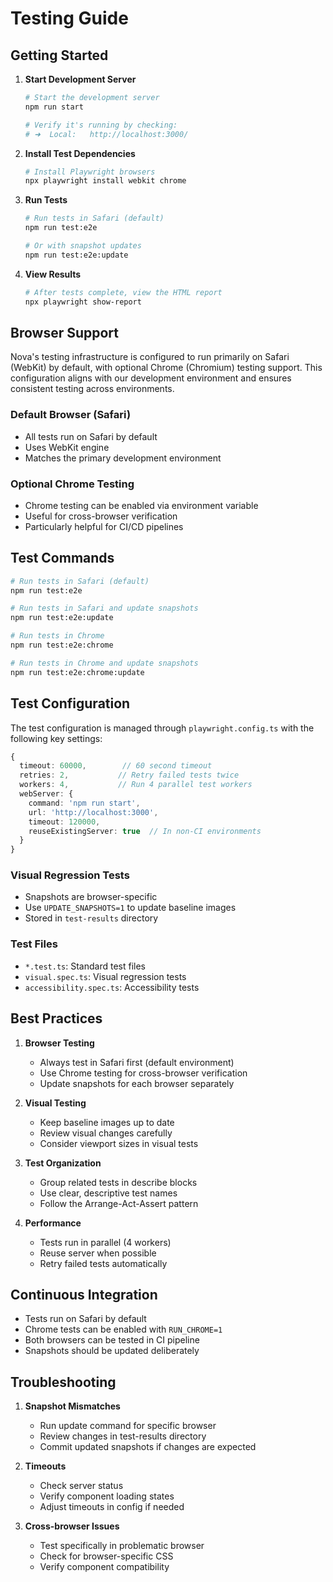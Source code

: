 # Testing Guide

## Getting Started

1. **Start Development Server**
   ```bash
   # Start the development server
   npm run start

   # Verify it's running by checking:
   # ➜  Local:   http://localhost:3000/
   ```

2. **Install Test Dependencies**
   ```bash
   # Install Playwright browsers
   npx playwright install webkit chrome
   ```

3. **Run Tests**
   ```bash
   # Run tests in Safari (default)
   npm run test:e2e

   # Or with snapshot updates
   npm run test:e2e:update
   ```

4. **View Results**
   ```bash
   # After tests complete, view the HTML report
   npx playwright show-report
   ```

## Browser Support

Nova's testing infrastructure is configured to run primarily on Safari (WebKit) by default, with optional Chrome (Chromium) testing support. This configuration aligns with our development environment and ensures consistent testing across environments.

### Default Browser (Safari)
- All tests run on Safari by default
- Uses WebKit engine
- Matches the primary development environment

### Optional Chrome Testing
- Chrome testing can be enabled via environment variable
- Useful for cross-browser verification
- Particularly helpful for CI/CD pipelines

## Test Commands

```bash
# Run tests in Safari (default)
npm run test:e2e

# Run tests in Safari and update snapshots
npm run test:e2e:update

# Run tests in Chrome
npm run test:e2e:chrome

# Run tests in Chrome and update snapshots
npm run test:e2e:chrome:update
```

## Test Configuration

The test configuration is managed through `playwright.config.ts` with the following key settings:

```typescript
{
  timeout: 60000,        // 60 second timeout
  retries: 2,           // Retry failed tests twice
  workers: 4,           // Run 4 parallel test workers
  webServer: {
    command: 'npm run start',
    url: 'http://localhost:3000',
    timeout: 120000,
    reuseExistingServer: true  // In non-CI environments
  }
}
```

### Visual Regression Tests
- Snapshots are browser-specific
- Use `UPDATE_SNAPSHOTS=1` to update baseline images
- Stored in `test-results` directory

### Test Files
- `*.test.ts`: Standard test files
- `visual.spec.ts`: Visual regression tests
- `accessibility.spec.ts`: Accessibility tests

## Best Practices

1. **Browser Testing**
   - Always test in Safari first (default environment)
   - Use Chrome testing for cross-browser verification
   - Update snapshots for each browser separately

2. **Visual Testing**
   - Keep baseline images up to date
   - Review visual changes carefully
   - Consider viewport sizes in visual tests

3. **Test Organization**
   - Group related tests in describe blocks
   - Use clear, descriptive test names
   - Follow the Arrange-Act-Assert pattern

4. **Performance**
   - Tests run in parallel (4 workers)
   - Reuse server when possible
   - Retry failed tests automatically

## Continuous Integration

- Tests run on Safari by default
- Chrome tests can be enabled with `RUN_CHROME=1`
- Both browsers can be tested in CI pipeline
- Snapshots should be updated deliberately

## Troubleshooting

1. **Snapshot Mismatches**
   - Run update command for specific browser
   - Review changes in test-results directory
   - Commit updated snapshots if changes are expected

2. **Timeouts**
   - Check server status
   - Verify component loading states
   - Adjust timeouts in config if needed

3. **Cross-browser Issues**
   - Test specifically in problematic browser
   - Check for browser-specific CSS
   - Verify component compatibility
